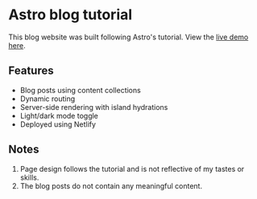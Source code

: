 # Astro blog tutorial

This blog website was built following Astro's tutorial. View the [live demo here](https://astro-tutorial-yhavin.netlify.app).

## Features
- Blog posts using content collections
- Dynamic routing
- Server-side rendering with island hydrations
- Light/dark mode toggle
- Deployed using Netlify

## Notes
1. Page design follows the tutorial and is not reflective of my tastes or skills.
2. The blog posts do not contain any meaningful content.